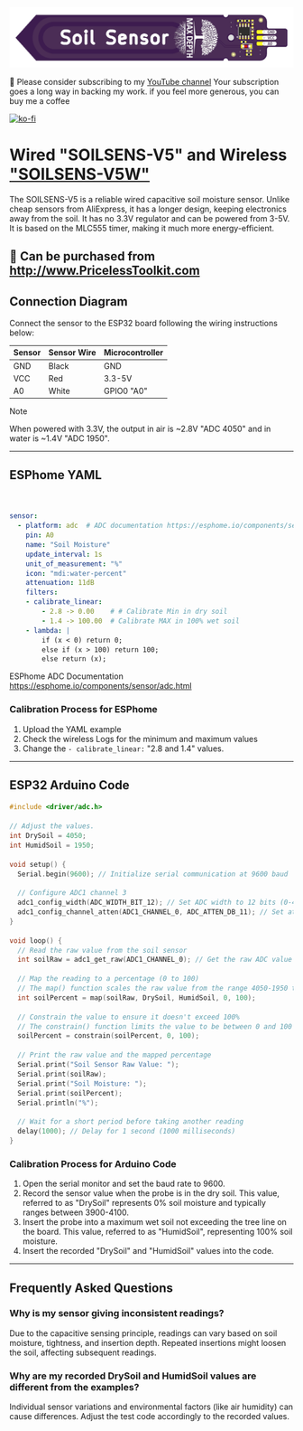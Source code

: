 <img src="img/SOILSENS-V5.png"/>


🤗 Please consider subscribing to my [YouTube channel](https://www.youtube.com/@PricelessToolkit/videos) Your subscription goes a long way in backing my work. if you feel more generous, you can buy me a coffee


[![ko-fi](https://ko-fi.com/img/githubbutton_sm.svg)](https://ko-fi.com/U6U2QLAF8)

# Wired "SOILSENS-V5" and Wireless ["SOILSENS-V5W"](https://github.com/PricelessToolkit/SOILSENS-V5W)

The SOILSENS-V5 is a reliable wired capacitive soil moisture sensor. Unlike cheap sensors from AliExpress, it has a longer design, keeping electronics away from the soil. It has no 3.3V regulator and can be powered from 3-5V. It is based on the MLC555 timer, making it much more energy-efficient. 


## 🛒 Can be purchased from http://www.PricelessToolkit.com

## Connection Diagram

Connect the sensor to the ESP32 board following the wiring instructions below:

| Sensor | Sensor Wire | Microcontroller |
|--------|-------------|-----------------|
| GND    | Black       | GND            |
| VCC    | Red         | 3.3-5V         |
| A0     | White       | GPIO0 "A0"     |



> [!NOTE]
> When powered with 3.3V, the output in air is ~2.8V "ADC 4050" and in water is ~1.4V "ADC 1950".

------------------

## ESPhome YAML

```yaml


sensor:
  - platform: adc  # ADC documentation https://esphome.io/components/sensor/adc.html
    pin: A0
    name: "Soil Moisture"
    update_interval: 1s
    unit_of_measurement: "%"
    icon: "mdi:water-percent"
    attenuation: 11dB
    filters:
    - calibrate_linear:
        - 2.8 -> 0.00    # # Calibrate Min in dry soil
        - 1.4 -> 100.00  # Calibrate MAX in 100% wet soil 
    - lambda: |
        if (x < 0) return 0; 
        else if (x > 100) return 100;
        else return (x);


```
ESPhome ADC Documentation https://esphome.io/components/sensor/adc.html

### Calibration Process for ESPhome
1. Upload the YAML example
2. Check the wireless Logs for the minimum and maximum values
3. Change the `- calibrate_linear:` "2.8 and 1.4" values.

------------------

## ESP32 Arduino Code

```cpp
#include <driver/adc.h>

// Adjust the values.
int DrySoil = 4050;
int HumidSoil = 1950;

void setup() {
  Serial.begin(9600); // Initialize serial communication at 9600 baud

  // Configure ADC1 channel 3
  adc1_config_width(ADC_WIDTH_BIT_12); // Set ADC width to 12 bits (0-4095)
  adc1_config_channel_atten(ADC1_CHANNEL_0, ADC_ATTEN_DB_11); // Set attenuation to 11dB for higher input voltage range
}

void loop() {
  // Read the raw value from the soil sensor
  int soilRaw = adc1_get_raw(ADC1_CHANNEL_0); // Get the raw ADC value from channel 0
  
  // Map the reading to a percentage (0 to 100)
  // The map() function scales the raw value from the range 4050-1950 to 0-100
  int soilPercent = map(soilRaw, DrySoil, HumidSoil, 0, 100);
  
  // Constrain the value to ensure it doesn't exceed 100%
  // The constrain() function limits the value to be between 0 and 100
  soilPercent = constrain(soilPercent, 0, 100);
  
  // Print the raw value and the mapped percentage
  Serial.print("Soil Sensor Raw Value: ");
  Serial.print(soilRaw);
  Serial.print("Soil Moisture: ");
  Serial.print(soilPercent);
  Serial.println("%");

  // Wait for a short period before taking another reading
  delay(1000); // Delay for 1 second (1000 milliseconds)
}


```

### Calibration Process for Arduino Code

1. Open the serial monitor and set the baud rate to 9600.
2. Record the sensor value when the probe is in the dry soil. This value, referred to as "DrySoil" represents 0% soil moisture and typically ranges between 3900-4100.
3. Insert the probe into a maximum wet soil not exceeding the tree line on the board. This value, referred to as "HumidSoil", representing 100% soil moisture.
4. Insert the recorded "DrySoil" and "HumidSoil" values into the code.

------------------

## Frequently Asked Questions
### Why is my sensor giving inconsistent readings?
Due to the capacitive sensing principle, readings can vary based on soil moisture, tightness, and insertion depth. Repeated insertions might loosen the soil, affecting subsequent readings.

### Why are my recorded DrySoil and HumidSoil values are different from the examples?
Individual sensor variations and environmental factors (like air humidity) can cause differences. Adjust the test code accordingly to the recorded values.
